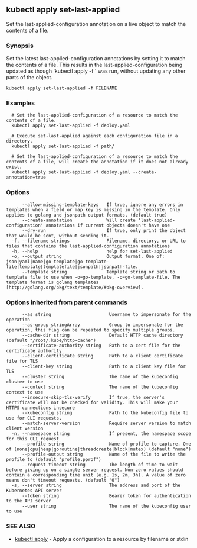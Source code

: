 ## kubectl apply set-last-applied

Set the last-applied-configuration annotation on a live object to match the contents of a file.

### Synopsis

Set the latest last-applied-configuration annotations by setting it to match the contents of a file. This results in the last-applied-configuration being updated as though 'kubectl apply -f <file>' was run, without updating any other parts of the object.

```
kubectl apply set-last-applied -f FILENAME
```

### Examples

```
  # Set the last-applied-configuration of a resource to match the contents of a file.
  kubectl apply set-last-applied -f deploy.yaml
  
  # Execute set-last-applied against each configuration file in a directory.
  kubectl apply set-last-applied -f path/
  
  # Set the last-applied-configuration of a resource to match the contents of a file, will create the annotation if it does not already exist.
  kubectl apply set-last-applied -f deploy.yaml --create-annotation=true
```

### Options

```
      --allow-missing-template-keys   If true, ignore any errors in templates when a field or map key is missing in the template. Only applies to golang and jsonpath output formats. (default true)
      --create-annotation             Will create 'last-applied-configuration' annotations if current objects doesn't have one
      --dry-run                       If true, only print the object that would be sent, without sending it.
  -f, --filename strings              Filename, directory, or URL to files that contains the last-applied-configuration annotations
  -h, --help                          help for set-last-applied
  -o, --output string                 Output format. One of: json|yaml|name|go-template|go-template-file|template|templatefile|jsonpath|jsonpath-file.
      --template string               Template string or path to template file to use when -o=go-template, -o=go-template-file. The template format is golang templates [http://golang.org/pkg/text/template/#pkg-overview].
```

### Options inherited from parent commands

```
      --as string                      Username to impersonate for the operation
      --as-group stringArray           Group to impersonate for the operation, this flag can be repeated to specify multiple groups.
      --cache-dir string               Default HTTP cache directory (default "/root/.kube/http-cache")
      --certificate-authority string   Path to a cert file for the certificate authority
      --client-certificate string      Path to a client certificate file for TLS
      --client-key string              Path to a client key file for TLS
      --cluster string                 The name of the kubeconfig cluster to use
      --context string                 The name of the kubeconfig context to use
      --insecure-skip-tls-verify       If true, the server's certificate will not be checked for validity. This will make your HTTPS connections insecure
      --kubeconfig string              Path to the kubeconfig file to use for CLI requests.
      --match-server-version           Require server version to match client version
  -n, --namespace string               If present, the namespace scope for this CLI request
      --profile string                 Name of profile to capture. One of (none|cpu|heap|goroutine|threadcreate|block|mutex) (default "none")
      --profile-output string          Name of the file to write the profile to (default "profile.pprof")
      --request-timeout string         The length of time to wait before giving up on a single server request. Non-zero values should contain a corresponding time unit (e.g. 1s, 2m, 3h). A value of zero means don't timeout requests. (default "0")
  -s, --server string                  The address and port of the Kubernetes API server
      --token string                   Bearer token for authentication to the API server
      --user string                    The name of the kubeconfig user to use
```

### SEE ALSO

* [kubectl apply](kubectl_apply.md)	 - Apply a configuration to a resource by filename or stdin


